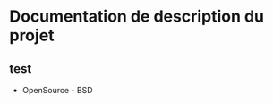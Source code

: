 Documentation de description du projet
======================================
test
----

* OpenSource - BSD
